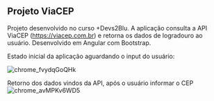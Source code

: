 ## Projeto ViaCEP
Projeto desenvolvido no curso +Devs2Blu.
A aplicação consulta a API ViaCEP (<https://viacep.com.br>) e retorna os dados de logradouro ao usuário. Desenvolvido em Angular com Bootstrap.


Estado inicial da aplicação aguardando o input do usuário:

![chrome_fvydqGoQHk](https://user-images.githubusercontent.com/85121210/158444310-21e836d0-44ac-46eb-9f74-b15707cc98ea.png)

Retorno dos dados vindos da API, após o usuário informar o CEP 
![chrome_avMPKv6WD5](https://user-images.githubusercontent.com/85121210/158444326-e9fc1b06-bd5b-4e85-a3e4-41730cac112e.png)
